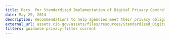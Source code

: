 ```yaml
---
title: Recs. for Standardized Implementation of Digital Privacy Controls
date: May 29, 2014
description: Recommendations to help agencies meet their privacy obligations as they implement the requirements of the 2012 Digital Government Strategy.
external_url: assets.cio.gov/assets/files/resources/Standardized_Digital_Privacy_Controls.pdf
filters: guidance privacy-filter current
---
```

